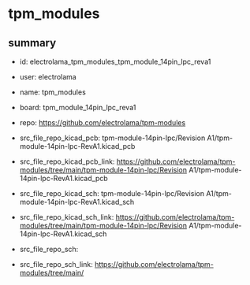 # tpm_modules
 
## summary 
* id: electrolama_tpm_modules_tpm_module_14pin_lpc_reva1
* user: electrolama
* name: tpm_modules
* board: tpm_module_14pin_lpc_reva1
* repo: https://github.com/electrolama/tpm-modules
* src_file_repo_kicad_pcb: tpm-module-14pin-lpc/Revision A1/tpm-module-14pin-lpc-RevA1.kicad_pcb
* src_file_repo_kicad_pcb_link: https://github.com/electrolama/tpm-modules/tree/main/tpm-module-14pin-lpc/Revision A1/tpm-module-14pin-lpc-RevA1.kicad_pcb
* src_file_repo_kicad_sch: tpm-module-14pin-lpc/Revision A1/tpm-module-14pin-lpc-RevA1.kicad_sch
* src_file_repo_kicad_sch_link: https://github.com/electrolama/tpm-modules/tree/main/tpm-module-14pin-lpc/Revision A1/tpm-module-14pin-lpc-RevA1.kicad_sch

* src_file_repo_sch: 
* src_file_repo_sch_link: https://github.com/electrolama/tpm-modules/tree/main/




